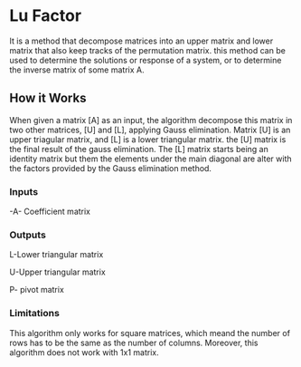 # Lu Factor
It is a method that decompose matrices into an upper matrix and lower matrix that also keep tracks of the permutation matrix. 
this method can be used to determine the solutions or response of a system, or to determine the inverse matrix of some matrix A.
## How it Works 
When given a matrix [A] as an input, the algorithm decompose this matrix in two other matrices, [U] and [L], applying Gauss elimination. Matrix [U] is an upper triagular matrix, and [L] is a lower triangular matrix. 
the [U] matrix is the final result of the gauss elimination. The [L] matrix starts being an identity matrix but them the elements under the main diagonal are alter with the factors provided by the Gauss elimination method.
### Inputs
-A- Coefficient matrix 
### Outputs
L-Lower triangular matrix 

U-Upper triangular matrix

P- pivot matrix 
### Limitations
This algorithm only works for square matrices, which meand the number of rows has to be the same as the number of columns. Moreover, this algorithm does not work with 1x1 matrix.
